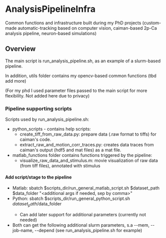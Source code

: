 # AnalysisPipelineInfra
Common functions and infrastructure built during my PhD projects 
(custom-made automatic-tracking based on computer vision, caiman-based 2p-Ca analysis pipeline, neuron-based simulations)

## Overview
The main script is run_analysis_pipeline.sh, as an example of a slurm-based pipeline.

In addition, utils folder contains my opencv-based common functions (tbd add more)

(For my phd I used parameter files passed to the main script for more flexibility. Not added here due to privacy)

### Pipeline supporting scripts
Scripts used by run_analysis_pipeline.sh:
* python_scripts - contains help scripts:
  * create_tiff_from_raw_data.py: prepare data (.raw format to tiffs) for caiman's code.
  * extract_raw_and_motion_corr_traces.py: creates data traces from caiman's output (hdf5 and mat files) as a mat file.
* matlab_functions folder contains functions triggered by the pipeline:
  * visualize_raw_data_and_stimulus.m: movie visualization of raw data (from tiff files), annotated with stimulus

 #### Add script/stage to the pipeline
 * Matlab: sbatch $scripts_dir/run_general_matlab_script.sh $dataset_path $data_folder <matlab function name> "<additional args if needed, sep by comma>"
 * Python: sbatch $scripts_dir/run_general_python_script.sh $dataset_path/$data_folder <python script name>
    * Can add later support for additional parameters (currently not needed)
 * Both can get the following additional slurm parameters, s.a --mem, --job-name, --depend (see run_analysis_pipeline.sh for example)
